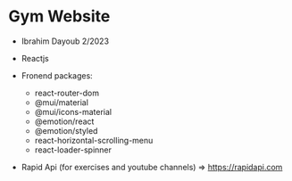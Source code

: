 # Gym Website

+ Ibrahim Dayoub 2/2023

+ Reactjs

+ Fronend packages:
	- react-router-dom
	- @mui/material
	- @mui/icons-material
	- @emotion/react
	- @emotion/styled
	- react-horizontal-scrolling-menu
	- react-loader-spinner

+ Rapid Api (for exercises and youtube channels) => https://rapidapi.com
